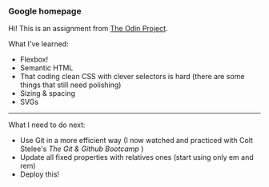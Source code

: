 ### Google homepage
Hi! This is an assignment from [The Odin Project](https://www.theodinproject.com/).

What I've learned:
* Flexbox!
* Semantic HTML
* That coding clean CSS with clever selectors is hard (there are some things that still need polishing)
* Sizing & spacing
* SVGs


------------

What I need to do next:
 * Use Git in a more efficient way (I now watched and practiced with Colt Stelee's *The Git & Github Bootcamp* )
 * Update all fixed properties with relatives ones (start using only em and rem)
 * Deploy this!
